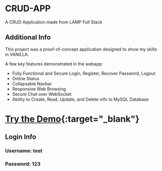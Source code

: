 # CRUD-APP

A CRUD Application made from LAMP Full Stack

## Additional Info

This project was a proof-of-concept application designed to show my skills in VANILLA.

A few key features demonstrated in the webapp:

- Fully Functional and Secure Login, Register, Recover Password, Logout
- Online Status
- Collapsable Navbar
- Responsive Web Browsing
- Secure Chat over WebSocket
- Ability to Create, Read, Update, and Delete info to MySQL Database

# [Try the Demo](https://www.jaimegonzalezjr.com/Projects/crud/login.php){:target="_blank"}
## Login Info
### Username: test
### Password: 123